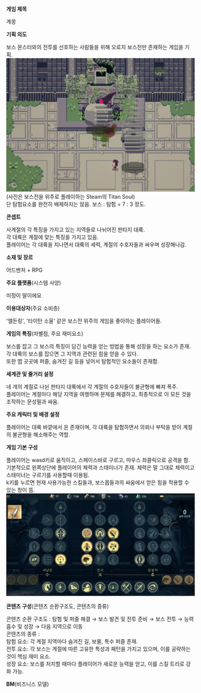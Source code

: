 <summary><b>게임 제목</b></summary>

계몽

<summary><b>기획 의도</b></summary>

보스 몬스터와의 전투를 선호하는 사람들을 위해 오로지 보스전만 존재하는 게임을 기획. <br>
![Titan Soul](./images/Titan_Soul.png)<br>
(사진은 보스전을 위주로 플레이하는 Steam의 Titan Soul)<br>
단 탐험요소를 완전히 배제하지는 않음. 보스 : 탐험 = 7 : 3 정도.

<summary><b>콘셉트</b></summary>

사계절의 각 특징을 가지고 있는 지역들로 나뉘어진 판타지 대륙.<br>
각 대륙은 계절에 맞는 특징을 가지고 있음.<br>
플레이어는 각 대륙을 지나면서 대륙의 세력, 계절의 수호자들과 싸우며 성장해나감.

<summary><b>소재 및 장르</b></summary>

어드벤처 + RPG

<summary><b>주요 플랫폼</b>(시스템 사양)</summary>

미정이 딸이에요

<summary><b>이용대상자</b>(주요 소비층)</summary>

'엘든링', '타이탄 소울' 같은 보스전 위주의 게임을 좋아하는 플레이어들.

<summary><b>게임의 특징</b>(차별점, 주요 재미요소)</summary>

보스를 잡고 그 보스의 특징이 담긴 능력을 얻는 방법을 통해 성장을 하는 요소가 존재.<br>
각 대륙의 보스를 잡으면 그 지역과 관련된 힘을 얻을 수 있다.<br>
또한 맵 곳곳에 퍼즐, 숨겨진 길 등을 넣어서 탐험적인 요소들이 존재함.

<summary><b>세계관 및 줄거리 설정</b></summary>

네 개의 계절로 나뉜 판타지 대륙에서 각 계절의 수호자들이 불균형에 빠져 폭주.<br>
플레이어는 계절마다 해당 지역을 여행하며 문제를 해결하고, 최종적으로 이 모든 것을 조작하는 문성필과 싸움.

<summary><b>주요 캐릭터 및 배경 설정</b></summary>

플레이어는 대륙 바깥에서 온 존재이며, 각 대륙을 탐험하면서 의뢰나 부탁을 받아 계절의 불균형을 해소해주는 역할.

<summary><b>게임 기본 구성</b></summary>

플레이어는 wasd키로 움직이고, 스페이스바로 구르고, 마우스 좌클릭으로 공격을 함.<br>
기본적으로 왼쪽상단에 플레이어의 체력과 스태미너가 존재. 체력은 말 그대로 체력이고 스태미너는 구르기를 사용할때 이용됨.<br>
k키를 누르면 현재 사용가능한 스킬들과, 보스몹들과의 싸움에서 얻은 힘을 적용할 수 있는 창이 뜸.<br>
![Skill Tree](./images/Skill_Tree.png)

<summary><b>콘텐츠 구성</b>(콘텐츠 순환구조도, 콘텐츠의 종류)</summary>

콘텐츠 순환 구조도 : 탐험 및 퍼즐 해결 → 보스 발견 및 전투 준비 → 보스 전투 → 능력 흡수 및 성장 → 다음 지역으로 이동<br>
콘텐츠의 종류 : <br>
탐험 요소: 각 계절 지역마다 숨겨진 길, 보물, 특수 퍼즐 존재.<br>
전투 요소: 각 보스는 계절에 따른 고유한 특성과 패턴을 가지고 있으며, 이를 공략하는 것이 핵심 재미 요소.<br>
성장 요소: 보스를 처치할 때마다 플레이어가 새로운 능력을 얻고, 이를 스킬 트리로 강화 가능.

<summary><b>BM</b>(비즈니스 모델)</summary>
